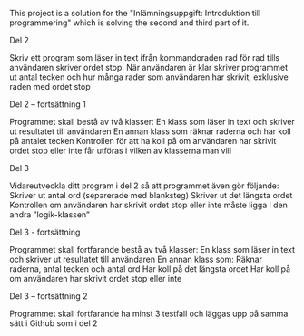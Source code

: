 This project is a solution for the "Inlämningsuppgift: Introduktion till programmering" which is solving the second and third part of it.

Del 2

Skriv ett program som läser in text ifrån kommandoraden rad för rad tills användaren skriver ordet stop.
När användaren är klar skriver programmet ut antal tecken och hur många rader som användaren har skrivit, exklusive raden med ordet stop


Del 2 – fortsättning 1

Programmet skall bestå av två klasser:
En klass som läser in text och skriver ut resultatet till användaren
En annan klass som räknar raderna och har koll på antalet tecken
Kontrollen för att ha koll på om användaren har skrivit ordet stop eller inte får utföras i vilken av klasserna man vill


Del 3

Vidareutveckla ditt program i del 2 så att programmet även gör följande:
Skriver ut antal ord (separerade med blanksteg)
Skriver ut det längsta ordet
Kontrollen om användaren har skrivit ordet stop eller inte måste ligga i den andra ”logik-klassen”


Del 3 - fortsättning

Programmet skall fortfarande bestå av två klasser:
En klass som läser in text och skriver ut resultatet till användaren
En annan klass som:
Räknar raderna, antal tecken och antal ord
Har koll på det längsta ordet
Har koll på om användaren har skrivit ordet stop eller inte


Del 3 – fortsättning 2

Programmet skall fortfarande ha minst 3 testfall och läggas upp på samma sätt i Github som i del 2
